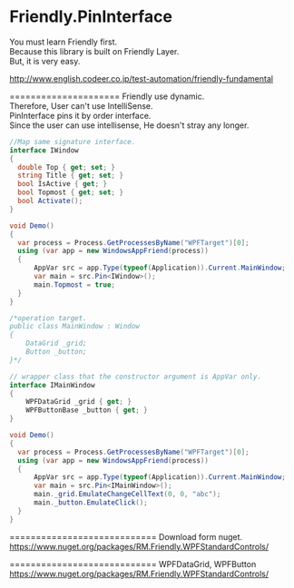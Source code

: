 Friendly.PinInterface
=====================

You must learn Friendly first.  
Because this library is built on Friendly Layer.  
But, it is very easy.  

http://www.english.codeer.co.jp/test-automation/friendly-fundamental  

=====================
Friendly use dynamic.  
Therefore, User can't use IntelliSense.  
PinInterface pins it by order interface.  
Since the user can use intellisense, He doesn't stray any longer.   

```cs  
//Map same signature interface.
interface IWindow
{
  double Top { get; set; }
  string Title { get; set; }
  bool IsActive { get; }
  bool Topmost { get; set; }
  bool Activate();
}

void Demo()
{
  var process = Process.GetProcessesByName("WPFTarget")[0];  
  using (var app = new WindowsAppFriend(process))  
  {  
      AppVar src = app.Type(typeof(Application)).Current.MainWindow;
      var main = src.Pin<IWindow>();
      main.Topmost = true;
  }
}
```

```cs
/*operation target.
public class MainWindow : Window
{
	DataGrid _grid;
	Button _button;
}*/

// wrapper class that the constructor argument is AppVar only.
interface IMainWindow
{
	WPFDataGrid _grid { get; }
	WPFButtonBase _button { get; }
}

void Demo()
{
  var process = Process.GetProcessesByName("WPFTarget")[0];  
  using (var app = new WindowsAppFriend(process))  
  {  
      AppVar src = app.Type(typeof(Application)).Current.MainWindow;
      var main = src.Pin<IMainWindow>();
      main._grid.EmulateChangeCellText(0, 0, "abc");
      main._button.EmulateClick();
  }
}
```
============================
Download form nuget.  
https://www.nuget.org/packages/RM.Friendly.WPFStandardControls/  

============================
WPFDataGrid, WPFButton  
https://www.nuget.org/packages/RM.Friendly.WPFStandardControls/

